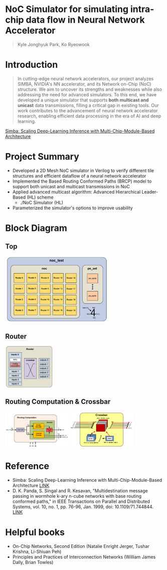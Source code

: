 # NoC Simulator for simulating intra-chip data flow in Neural Network Accelerator
> Kyle Jonghyuk Park, Ko Ryeowook

# Introduction
> In cutting-edge neural network accelerators, our project analyzes SIMBA, NVIDIA's NN accelerator, and its Network on-Chip (NoC) structure. We aim to uncover its strengths and weaknesses while also addressing the need for advanced simulators. To this end, we have developed a unique simulator that supports __both multicast and unicast__ data transmissions, filling a critical gap in existing tools. Our work contributes to the advancement of neural network accelerator research, enabling efficient data processing in the era of AI and deep learning.

[Simba: Scaling Deep-Learning Inference with Multi-Chip-Module-Based Architecture](https://research.nvidia.com/publication/2019-10_simba-scaling-deep-learning-inference-multi-chip-module-based-architecture)

# Project Summary
- Developed a 2D Mesh NoC simulator in Verilog to verify different tile structures and efficient dataflow of a neural network accelerator
- Implemented the Based Routing Conformed Paths (BRCP) model to support both unicast and multicast transmissions in NoC
- Applied advanced multicast algorithm: Advanced Hierarchical Leader-Based (HL) scheme
    * ./NoC Simulator (HL)
- Parameterized the simulator's options to improve usability

# Block Diagram
## Top
<img src="/image/top.png" width="65%" height="65%" title="top" alt="top"></img>

## Router
<img src="/image/router.png" width="30%" height="30%" title="router" alt="router"></img>

## Routing Computation & Crossbar
<img src="/image/routing computation.png" width="40%" height="40%" title="rc" alt="rc"></img>
<img src="/image/crossbar.png" width="40%" height="40%" title="cb" alt="cb"></img>


# Reference
- Simba: Scaling Deep-Learning Inference with Multi-Chip-Module-Based Architecture [LINK](https://research.nvidia.com/publication/2019-10_simba-scaling-deep-learning-inference-multi-chip-module-based-architecture)
- D. K. Panda, S. Singal and R. Kesavan, "Multidestination message passing in wormhole k-ary n-cube networks with base routing conformed paths," in IEEE Transactions on Parallel and Distributed Systems, vol. 10, no. 1, pp. 76-96, Jan. 1999, doi: 10.1109/71.744844. [LINK](https://ieeexplore.ieee.org/document/744844)

# Helpful books
- On-Chip Networks, Second Edition (Natalie Enright Jerger, Tushar Krishna, Li-Shiuan Peh)
- Principles and Practices of Interconnection Networks (William James Dally, Brian Towles)